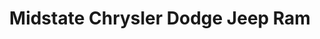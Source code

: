 ---
title: "Midstate Chrysler Dodge Jeep Ram"
url: /barre/midstate-chrysler-dodge-jeep-ram/
shop: car
---